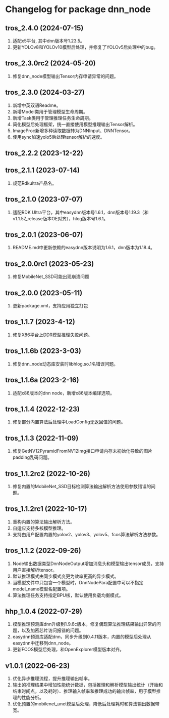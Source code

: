 # Changelog for package dnn_node

tros_2.4.0 (2024-07-15)
------------------
1. 适配x5平台, 其中dnn版本号1.23.5。
2. 更新YOLOv8和YOLOv10模型后处理，并修复了YOLOv5后处理中的bug。

tros_2.3.0rc2 (2024-05-20)
------------------
1. 修复dnn_node模型输出Tensor内存申请异常的问题。

tros_2.3.0 (2024-03-27)
------------------
1. 新增中英双语Readme。
2. 新增Model类用于管理模型生命周期。
3. 新增Task类用于管理推理任务生命周期。
4. 简化模型后处理框架，统一直接使用模型推理输出Tensor解析。
5. ImageProc新增多种读取数据转为DNNInput、DNNTensor。
6. 使用sync加速yolo5后处理tensor解析的速度。

tros_2.2.2 (2023-12-22)
------------------

tros_2.1.1 (2023-07-14)
------------------
1. 规范Rdkultra产品名。

tros_2.1.0 (2023-07-07)
------------------
1. 适配RDK Ultra平台，其中easydnn版本号1.6.1，dnn版本号1.19.3（和v1.1.57_release版本OE对齐），hlog版本号1.6.1。

tros_2.0.1 (2023-06-07)
------------------
1. README.md中更新依赖的easydnn版本说明为1.6.1，dnn版本为1.18.4。

tros_2.0.0rc1 (2023-05-23)
------------------
1. 修复MobileNet_SSD可能出现崩溃问题

tros_2.0.0 (2023-05-11)
------------------
1. 更新package.xml，支持应用独立打包

tros_1.1.7 (2023-4-12)
------------------
1. 修复X86平台上DDR模型推理失败问题。

tros_1.1.6b (2023-3-03)
------------------
1. 修复dnn_node动态库安装时libhlog.so.1名错误问题。

tros_1.1.6a (2023-2-16)
------------------
1. 适配x86版本的dnn node，新增x86版本编译选项。

tros_1.1.4 (2022-12-23)
------------------
1. 修复部分内置算法后处理中LoadConfig无返回值的问题。

tros_1.1.3 (2022-11-09)
------------------
1. 修复GetNV12PyramidFromNV12Img接口申请内存未初始化导致的图片padding乱码问题。

tros_1.1.2rc2 (2022-10-26)
------------------
1. 修复内置的MobileNet_SSD目标检测算法输出解析方法使用参数错误的问题。

tros_1.1.2rc1 (2022-10-17)
------------------
1. 重构内置的算法输出解析方法。
2. 自适应支持多核模型推理。
3. 支持由用户配置内置的yolov2、yolov3、yolov5、fcos算法解析方法参数。

tros_1.1.2 (2022-09-26)
------------------
1. Node输出数据类型DnnNodeOutput增加消息头和模型输出tensor成员，支持用户直接解析tensor。
2. 默认推理模式由同步模式变更为效率更高的异步模式。
3. 当模型文件中只包含一个模型时，DnnNodePara配置中可以不指定model_name模型名配置项。
4. 算法推理任务支持指定BPU核，默认使用负载均衡模式。

hhp_1.0.4 (2022-07-29)
------------------
1. 模型推理预测库dnn升级到1.9.6c版本，修复偶现算法推理结果输出异常的问题，以及加密芯片访问报错的问题。
2. easydnn预测库适配dnn，同步升级到0.4.11版本，内置的模型后处理从easydnn中迁移到dnn_node。
3. 更新FCOS模型后处理，和OpenExplorer模型版本对齐。

v1.0.1 (2022-06-23)
------------------
1. 优化异步推理流程，提升推理输出帧率。
2. 输出的推理结果中增加性能统计数据，包括推理和解析模型输出统计（开始和结束时间点，以及耗时）、推理输入帧率和推理成功的输出帧率，用于模型推理的性能分析。
3. 优化预置的mobilenet_unet模型后处理，降低后处理耗时和算法输出数据带宽。
